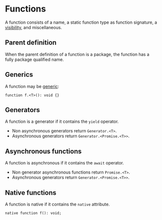 # Functions

A function consists of a name, a static function type as function signature, a [visibility](visibility.md), and miscellaneous.

## Parent definition

When the parent definition of a function is a package, the function has a fully package qualified name.

## Generics

A function may be [generic](generics.md):

```
function f.<T>(): void {}
```

## Generators

A function is a generator if it contains the `yield` operator.

* Non asynchronous generators return `Generator.<T>`.
* Asynchronous generators return `Generator.<Promise.<T>>`.

## Asynchronous functions

A function is asynchronous if it contains the `await` operator.

* Non generator asynchronous functions return `Promise.<T>`.
* Asynchronous generators return `Generator.<Promise.<T>>`.

## Native functions

A function is native if it contains the `native` attribute.

```
native function f(): void;
```